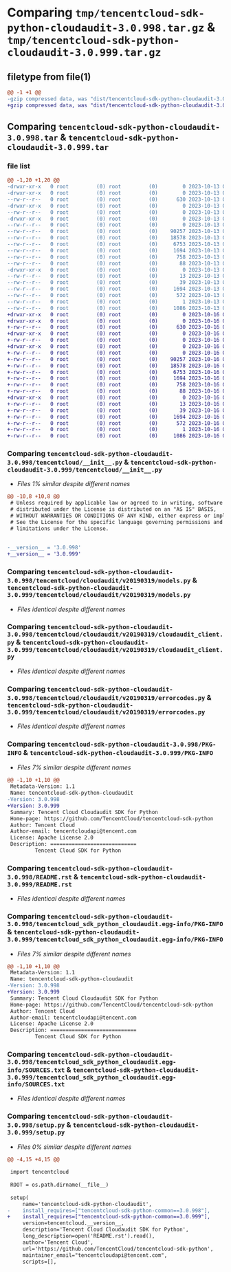 # Comparing `tmp/tencentcloud-sdk-python-cloudaudit-3.0.998.tar.gz` & `tmp/tencentcloud-sdk-python-cloudaudit-3.0.999.tar.gz`

## filetype from file(1)

```diff
@@ -1 +1 @@
-gzip compressed data, was "dist/tencentcloud-sdk-python-cloudaudit-3.0.998.tar", last modified: Fri Oct 13 00:24:19 2023, max compression
+gzip compressed data, was "dist/tencentcloud-sdk-python-cloudaudit-3.0.999.tar", last modified: Mon Oct 16 00:23:31 2023, max compression
```

## Comparing `tencentcloud-sdk-python-cloudaudit-3.0.998.tar` & `tencentcloud-sdk-python-cloudaudit-3.0.999.tar`

### file list

```diff
@@ -1,20 +1,20 @@
-drwxr-xr-x   0 root         (0) root         (0)        0 2023-10-13 00:24:19.000000 tencentcloud-sdk-python-cloudaudit-3.0.998/
-drwxr-xr-x   0 root         (0) root         (0)        0 2023-10-13 00:24:19.000000 tencentcloud-sdk-python-cloudaudit-3.0.998/tencentcloud/
--rw-r--r--   0 root         (0) root         (0)      630 2023-10-13 00:24:19.000000 tencentcloud-sdk-python-cloudaudit-3.0.998/tencentcloud/__init__.py
-drwxr-xr-x   0 root         (0) root         (0)        0 2023-10-13 00:24:19.000000 tencentcloud-sdk-python-cloudaudit-3.0.998/tencentcloud/cloudaudit/
--rw-r--r--   0 root         (0) root         (0)        0 2023-10-13 00:24:19.000000 tencentcloud-sdk-python-cloudaudit-3.0.998/tencentcloud/cloudaudit/__init__.py
-drwxr-xr-x   0 root         (0) root         (0)        0 2023-10-13 00:24:19.000000 tencentcloud-sdk-python-cloudaudit-3.0.998/tencentcloud/cloudaudit/v20190319/
--rw-r--r--   0 root         (0) root         (0)        0 2023-10-13 00:24:19.000000 tencentcloud-sdk-python-cloudaudit-3.0.998/tencentcloud/cloudaudit/v20190319/__init__.py
--rw-r--r--   0 root         (0) root         (0)    90257 2023-10-13 00:24:19.000000 tencentcloud-sdk-python-cloudaudit-3.0.998/tencentcloud/cloudaudit/v20190319/models.py
--rw-r--r--   0 root         (0) root         (0)    18578 2023-10-13 00:24:19.000000 tencentcloud-sdk-python-cloudaudit-3.0.998/tencentcloud/cloudaudit/v20190319/cloudaudit_client.py
--rw-r--r--   0 root         (0) root         (0)     6753 2023-10-13 00:24:19.000000 tencentcloud-sdk-python-cloudaudit-3.0.998/tencentcloud/cloudaudit/v20190319/errorcodes.py
--rw-r--r--   0 root         (0) root         (0)     1694 2023-10-13 00:24:19.000000 tencentcloud-sdk-python-cloudaudit-3.0.998/PKG-INFO
--rw-r--r--   0 root         (0) root         (0)      758 2023-10-13 00:24:19.000000 tencentcloud-sdk-python-cloudaudit-3.0.998/README.rst
--rw-r--r--   0 root         (0) root         (0)       88 2023-10-13 00:24:19.000000 tencentcloud-sdk-python-cloudaudit-3.0.998/setup.cfg
-drwxr-xr-x   0 root         (0) root         (0)        0 2023-10-13 00:24:19.000000 tencentcloud-sdk-python-cloudaudit-3.0.998/tencentcloud_sdk_python_cloudaudit.egg-info/
--rw-r--r--   0 root         (0) root         (0)       13 2023-10-13 00:24:19.000000 tencentcloud-sdk-python-cloudaudit-3.0.998/tencentcloud_sdk_python_cloudaudit.egg-info/top_level.txt
--rw-r--r--   0 root         (0) root         (0)       39 2023-10-13 00:24:19.000000 tencentcloud-sdk-python-cloudaudit-3.0.998/tencentcloud_sdk_python_cloudaudit.egg-info/requires.txt
--rw-r--r--   0 root         (0) root         (0)     1694 2023-10-13 00:24:19.000000 tencentcloud-sdk-python-cloudaudit-3.0.998/tencentcloud_sdk_python_cloudaudit.egg-info/PKG-INFO
--rw-r--r--   0 root         (0) root         (0)      572 2023-10-13 00:24:19.000000 tencentcloud-sdk-python-cloudaudit-3.0.998/tencentcloud_sdk_python_cloudaudit.egg-info/SOURCES.txt
--rw-r--r--   0 root         (0) root         (0)        1 2023-10-13 00:24:19.000000 tencentcloud-sdk-python-cloudaudit-3.0.998/tencentcloud_sdk_python_cloudaudit.egg-info/dependency_links.txt
--rw-r--r--   0 root         (0) root         (0)     1086 2023-10-13 00:24:19.000000 tencentcloud-sdk-python-cloudaudit-3.0.998/setup.py
+drwxr-xr-x   0 root         (0) root         (0)        0 2023-10-16 00:23:31.000000 tencentcloud-sdk-python-cloudaudit-3.0.999/
+drwxr-xr-x   0 root         (0) root         (0)        0 2023-10-16 00:23:31.000000 tencentcloud-sdk-python-cloudaudit-3.0.999/tencentcloud/
+-rw-r--r--   0 root         (0) root         (0)      630 2023-10-16 00:23:31.000000 tencentcloud-sdk-python-cloudaudit-3.0.999/tencentcloud/__init__.py
+drwxr-xr-x   0 root         (0) root         (0)        0 2023-10-16 00:23:31.000000 tencentcloud-sdk-python-cloudaudit-3.0.999/tencentcloud/cloudaudit/
+-rw-r--r--   0 root         (0) root         (0)        0 2023-10-16 00:23:31.000000 tencentcloud-sdk-python-cloudaudit-3.0.999/tencentcloud/cloudaudit/__init__.py
+drwxr-xr-x   0 root         (0) root         (0)        0 2023-10-16 00:23:31.000000 tencentcloud-sdk-python-cloudaudit-3.0.999/tencentcloud/cloudaudit/v20190319/
+-rw-r--r--   0 root         (0) root         (0)        0 2023-10-16 00:23:31.000000 tencentcloud-sdk-python-cloudaudit-3.0.999/tencentcloud/cloudaudit/v20190319/__init__.py
+-rw-r--r--   0 root         (0) root         (0)    90257 2023-10-16 00:23:31.000000 tencentcloud-sdk-python-cloudaudit-3.0.999/tencentcloud/cloudaudit/v20190319/models.py
+-rw-r--r--   0 root         (0) root         (0)    18578 2023-10-16 00:23:31.000000 tencentcloud-sdk-python-cloudaudit-3.0.999/tencentcloud/cloudaudit/v20190319/cloudaudit_client.py
+-rw-r--r--   0 root         (0) root         (0)     6753 2023-10-16 00:23:31.000000 tencentcloud-sdk-python-cloudaudit-3.0.999/tencentcloud/cloudaudit/v20190319/errorcodes.py
+-rw-r--r--   0 root         (0) root         (0)     1694 2023-10-16 00:23:31.000000 tencentcloud-sdk-python-cloudaudit-3.0.999/PKG-INFO
+-rw-r--r--   0 root         (0) root         (0)      758 2023-10-16 00:23:31.000000 tencentcloud-sdk-python-cloudaudit-3.0.999/README.rst
+-rw-r--r--   0 root         (0) root         (0)       88 2023-10-16 00:23:31.000000 tencentcloud-sdk-python-cloudaudit-3.0.999/setup.cfg
+drwxr-xr-x   0 root         (0) root         (0)        0 2023-10-16 00:23:31.000000 tencentcloud-sdk-python-cloudaudit-3.0.999/tencentcloud_sdk_python_cloudaudit.egg-info/
+-rw-r--r--   0 root         (0) root         (0)       13 2023-10-16 00:23:31.000000 tencentcloud-sdk-python-cloudaudit-3.0.999/tencentcloud_sdk_python_cloudaudit.egg-info/top_level.txt
+-rw-r--r--   0 root         (0) root         (0)       39 2023-10-16 00:23:31.000000 tencentcloud-sdk-python-cloudaudit-3.0.999/tencentcloud_sdk_python_cloudaudit.egg-info/requires.txt
+-rw-r--r--   0 root         (0) root         (0)     1694 2023-10-16 00:23:31.000000 tencentcloud-sdk-python-cloudaudit-3.0.999/tencentcloud_sdk_python_cloudaudit.egg-info/PKG-INFO
+-rw-r--r--   0 root         (0) root         (0)      572 2023-10-16 00:23:31.000000 tencentcloud-sdk-python-cloudaudit-3.0.999/tencentcloud_sdk_python_cloudaudit.egg-info/SOURCES.txt
+-rw-r--r--   0 root         (0) root         (0)        1 2023-10-16 00:23:31.000000 tencentcloud-sdk-python-cloudaudit-3.0.999/tencentcloud_sdk_python_cloudaudit.egg-info/dependency_links.txt
+-rw-r--r--   0 root         (0) root         (0)     1086 2023-10-16 00:23:31.000000 tencentcloud-sdk-python-cloudaudit-3.0.999/setup.py
```

### Comparing `tencentcloud-sdk-python-cloudaudit-3.0.998/tencentcloud/__init__.py` & `tencentcloud-sdk-python-cloudaudit-3.0.999/tencentcloud/__init__.py`

 * *Files 1% similar despite different names*

```diff
@@ -10,8 +10,8 @@
 # Unless required by applicable law or agreed to in writing, software
 # distributed under the License is distributed on an "AS IS" BASIS,
 # WITHOUT WARRANTIES OR CONDITIONS OF ANY KIND, either express or implied.
 # See the License for the specific language governing permissions and
 # limitations under the License.
 
 
-__version__ = '3.0.998'
+__version__ = '3.0.999'
```

### Comparing `tencentcloud-sdk-python-cloudaudit-3.0.998/tencentcloud/cloudaudit/v20190319/models.py` & `tencentcloud-sdk-python-cloudaudit-3.0.999/tencentcloud/cloudaudit/v20190319/models.py`

 * *Files identical despite different names*

### Comparing `tencentcloud-sdk-python-cloudaudit-3.0.998/tencentcloud/cloudaudit/v20190319/cloudaudit_client.py` & `tencentcloud-sdk-python-cloudaudit-3.0.999/tencentcloud/cloudaudit/v20190319/cloudaudit_client.py`

 * *Files identical despite different names*

### Comparing `tencentcloud-sdk-python-cloudaudit-3.0.998/tencentcloud/cloudaudit/v20190319/errorcodes.py` & `tencentcloud-sdk-python-cloudaudit-3.0.999/tencentcloud/cloudaudit/v20190319/errorcodes.py`

 * *Files identical despite different names*

### Comparing `tencentcloud-sdk-python-cloudaudit-3.0.998/PKG-INFO` & `tencentcloud-sdk-python-cloudaudit-3.0.999/PKG-INFO`

 * *Files 7% similar despite different names*

```diff
@@ -1,10 +1,10 @@
 Metadata-Version: 1.1
 Name: tencentcloud-sdk-python-cloudaudit
-Version: 3.0.998
+Version: 3.0.999
 Summary: Tencent Cloud Cloudaudit SDK for Python
 Home-page: https://github.com/TencentCloud/tencentcloud-sdk-python
 Author: Tencent Cloud
 Author-email: tencentcloudapi@tencent.com
 License: Apache License 2.0
 Description: ============================
         Tencent Cloud SDK for Python
```

### Comparing `tencentcloud-sdk-python-cloudaudit-3.0.998/README.rst` & `tencentcloud-sdk-python-cloudaudit-3.0.999/README.rst`

 * *Files identical despite different names*

### Comparing `tencentcloud-sdk-python-cloudaudit-3.0.998/tencentcloud_sdk_python_cloudaudit.egg-info/PKG-INFO` & `tencentcloud-sdk-python-cloudaudit-3.0.999/tencentcloud_sdk_python_cloudaudit.egg-info/PKG-INFO`

 * *Files 7% similar despite different names*

```diff
@@ -1,10 +1,10 @@
 Metadata-Version: 1.1
 Name: tencentcloud-sdk-python-cloudaudit
-Version: 3.0.998
+Version: 3.0.999
 Summary: Tencent Cloud Cloudaudit SDK for Python
 Home-page: https://github.com/TencentCloud/tencentcloud-sdk-python
 Author: Tencent Cloud
 Author-email: tencentcloudapi@tencent.com
 License: Apache License 2.0
 Description: ============================
         Tencent Cloud SDK for Python
```

### Comparing `tencentcloud-sdk-python-cloudaudit-3.0.998/tencentcloud_sdk_python_cloudaudit.egg-info/SOURCES.txt` & `tencentcloud-sdk-python-cloudaudit-3.0.999/tencentcloud_sdk_python_cloudaudit.egg-info/SOURCES.txt`

 * *Files identical despite different names*

### Comparing `tencentcloud-sdk-python-cloudaudit-3.0.998/setup.py` & `tencentcloud-sdk-python-cloudaudit-3.0.999/setup.py`

 * *Files 0% similar despite different names*

```diff
@@ -4,15 +4,15 @@
 
 import tencentcloud
 
 ROOT = os.path.dirname(__file__)
 
 setup(
     name='tencentcloud-sdk-python-cloudaudit',
-    install_requires=["tencentcloud-sdk-python-common==3.0.998"],
+    install_requires=["tencentcloud-sdk-python-common==3.0.999"],
     version=tencentcloud.__version__,
     description='Tencent Cloud Cloudaudit SDK for Python',
     long_description=open('README.rst').read(),
     author='Tencent Cloud',
     url='https://github.com/TencentCloud/tencentcloud-sdk-python',
     maintainer_email="tencentcloudapi@tencent.com",
     scripts=[],
```

